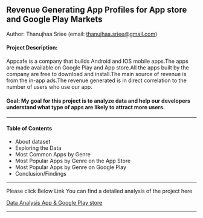 ## Revenue Generating App Profiles for App store and Google Play Markets
Author: Thanujhaa Sriee (email: thanujhaa.sriee@gmail.com)
#### Project Description:<br> 
Appcafe is a company that builds Android and IOS mobile apps.The apps are made available on Google Play and App store.All the apps built by the company are free to download and install.The main source of revenue is from the in-app ads.The revenue generated is in direct correlation to the number of users who use our app.<br>

#### Goal: My goal for this project is to analyze data and help our developers understand what type of apps are likely to attract more users.

<hr>

#### Table of Contents
* About dataset
* Exploring the Data
* Most Common Apps by Genre
* Most Popular Apps by Genre on the App Store
* Most Popular Apps by Genre on Google Play
* Conclusion/Findings

<hr>

Please click Below Link You can find a detailed analysis of the project here 


[Data Analysis App & Google Play store](https://github.com/ThSrAd/Revenue-Generating-App-Profiles-for-App-store-and-Google-Play-Market/blob/main/Data%20Analysis%20App%20%26%20Google%20Play%20store%20data.ipynb)

<hr>

